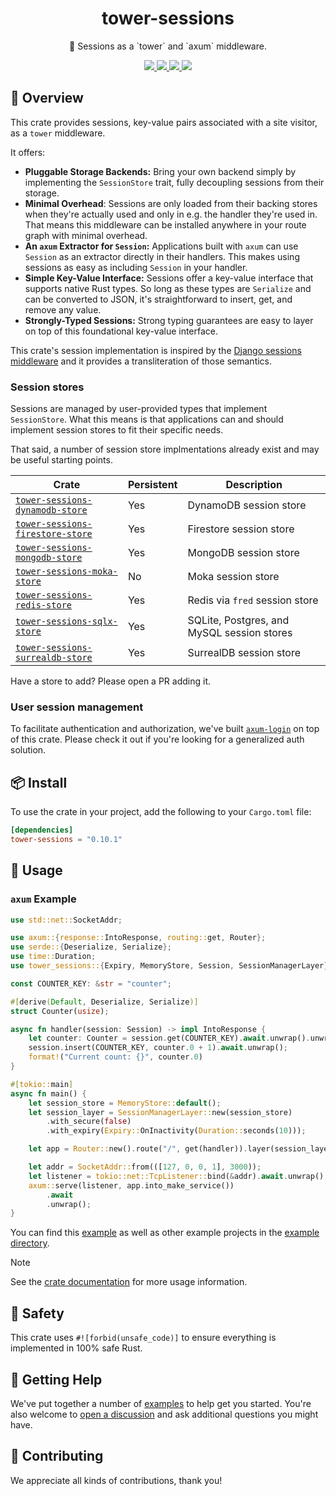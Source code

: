 <h1 align="center">
    tower-sessions
</h1>

<p align="center">
    🥠 Sessions as a `tower` and `axum` middleware.
</p>

<div align="center">
    <a href="https://crates.io/crates/tower-sessions">
        <img src="https://img.shields.io/crates/v/tower-sessions.svg" />
    </a>
    <a href="https://docs.rs/tower-sessions">
        <img src="https://docs.rs/tower-sessions/badge.svg" />
    </a>
    <a href="https://github.com/maxcountryman/tower-sessions/actions/workflows/rust.yml">
        <img src="https://github.com/maxcountryman/tower-sessions/actions/workflows/rust.yml/badge.svg" />
    </a>
    <a href="https://codecov.io/gh/maxcountryman/tower-sessions" > 
        <img src="https://codecov.io/gh/maxcountryman/tower-sessions/graph/badge.svg?token=74POF0TJDN"/> 
    </a>
</div>

## 🎨 Overview

This crate provides sessions, key-value pairs associated with a site
visitor, as a `tower` middleware.

It offers:

- **Pluggable Storage Backends:** Bring your own backend simply by
  implementing the `SessionStore` trait, fully decoupling sessions from their
  storage.
- **Minimal Overhead**: Sessions are only loaded from their backing stores
  when they're actually used and only in e.g. the handler they're used in.
  That means this middleware can be installed anywhere in your route
  graph with minimal overhead.
- **An `axum` Extractor for `Session`:** Applications built with `axum`
  can use `Session` as an extractor directly in their handlers. This makes
  using sessions as easy as including `Session` in your handler.
- **Simple Key-Value Interface:** Sessions offer a key-value interface that
  supports native Rust types. So long as these types are `Serialize` and can
  be converted to JSON, it's straightforward to insert, get, and remove any
  value.
- **Strongly-Typed Sessions:** Strong typing guarantees are easy to layer on
  top of this foundational key-value interface.

This crate's session implementation is inspired by the [Django sessions middleware](https://docs.djangoproject.com/en/4.2/topics/http/sessions) and it provides a transliteration of those semantics.

### Session stores

Sessions are managed by user-provided types that implement `SessionStore`.
What this means is that applications can and should implement session stores
to fit their specific needs.

That said, a number of session store implmentations already exist and may be
useful starting points.

| Crate                                                                                                            | Persistent | Description                                |
| ---------------------------------------------------------------------------------------------------------------- | ---------- | ------------------------------------------ |
| [`tower-sessions-dynamodb-store`](https://github.com/necrobious/tower-sessions-dynamodb-store)                   | Yes        | DynamoDB session store                     |
| [`tower-sessions-firestore-store`](https://github.com/AtTheTavern/tower-sessions-firestore-store)                | Yes        | Firestore session store                    |
| [`tower-sessions-mongodb-store`](https://github.com/maxcountryman/tower-sessions-stores/tree/main/mongodb-store) | Yes        | MongoDB session store                      |
| [`tower-sessions-moka-store`](https://github.com/maxcountryman/tower-sessions-stores/tree/main/moka-store)       | No         | Moka session store                         |
| [`tower-sessions-redis-store`](https://github.com/maxcountryman/tower-sessions-stores/tree/main/redis-store)     | Yes        | Redis via `fred` session store             |
| [`tower-sessions-sqlx-store`](https://github.com/maxcountryman/tower-sessions-stores/tree/main/sqlx-store)       | Yes        | SQLite, Postgres, and MySQL session stores |
| [`tower-sessions-surrealdb-store`](https://github.com/rynoV/tower-sessions-surrealdb-store)                      | Yes        | SurrealDB session store                    |

Have a store to add? Please open a PR adding it.

### User session management

To facilitate authentication and authorization, we've built [`axum-login`](https://github.com/maxcountryman/axum-login) on top of this crate. Please check it out if you're looking for a generalized auth solution.

## 📦 Install

To use the crate in your project, add the following to your `Cargo.toml` file:

```toml
[dependencies]
tower-sessions = "0.10.1"
```

## 🤸 Usage

### `axum` Example

```rust
use std::net::SocketAddr;

use axum::{response::IntoResponse, routing::get, Router};
use serde::{Deserialize, Serialize};
use time::Duration;
use tower_sessions::{Expiry, MemoryStore, Session, SessionManagerLayer};

const COUNTER_KEY: &str = "counter";

#[derive(Default, Deserialize, Serialize)]
struct Counter(usize);

async fn handler(session: Session) -> impl IntoResponse {
    let counter: Counter = session.get(COUNTER_KEY).await.unwrap().unwrap_or_default();
    session.insert(COUNTER_KEY, counter.0 + 1).await.unwrap();
    format!("Current count: {}", counter.0)
}

#[tokio::main]
async fn main() {
    let session_store = MemoryStore::default();
    let session_layer = SessionManagerLayer::new(session_store)
        .with_secure(false)
        .with_expiry(Expiry::OnInactivity(Duration::seconds(10)));

    let app = Router::new().route("/", get(handler)).layer(session_layer);

    let addr = SocketAddr::from(([127, 0, 0, 1], 3000));
    let listener = tokio::net::TcpListener::bind(&addr).await.unwrap();
    axum::serve(listener, app.into_make_service())
        .await
        .unwrap();
}
```

You can find this [example][counter-example] as well as other example projects in the [example directory][examples].

> [!NOTE]
> See the [crate documentation][docs] for more usage information.

## 🦺 Safety

This crate uses `#![forbid(unsafe_code)]` to ensure everything is implemented in 100% safe Rust.

## 🛟 Getting Help

We've put together a number of [examples][examples] to help get you started. You're also welcome to [open a discussion](https://github.com/maxcountryman/tower-sessions/discussions/new?category=q-a) and ask additional questions you might have.

## 👯 Contributing

We appreciate all kinds of contributions, thank you!

[counter-example]: https://github.com/maxcountryman/tower-sessions/tree/main/examples/counter.rs
[examples]: https://github.com/maxcountryman/tower-sessions/tree/main/examples
[docs]: https://docs.rs/tower-sessions
